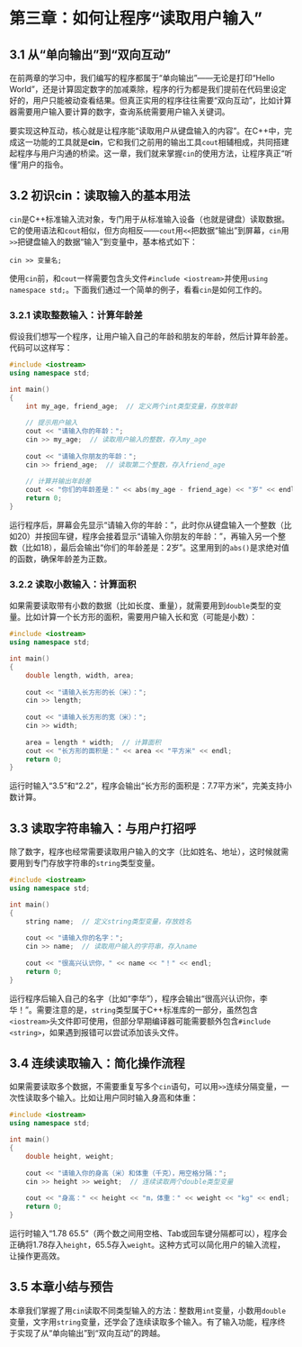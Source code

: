 # 第三章：如何让程序“读取用户输入”

## 3.1 从“单向输出”到“双向互动”

在前两章的学习中，我们编写的程序都属于“单向输出”——无论是打印“Hello World”，还是计算固定数字的加减乘除，程序的行为都是我们提前在代码里设定好的，用户只能被动查看结果。但真正实用的程序往往需要“双向互动”，比如计算器需要用户输入要计算的数字，查询系统需要用户输入关键词。

要实现这种互动，核心就是让程序能“读取用户从键盘输入的内容”。在C++中，完成这一功能的工具就是**cin**，它和我们之前用的输出工具`cout`相辅相成，共同搭建起程序与用户沟通的桥梁。这一章，我们就来掌握`cin`的使用方法，让程序真正“听懂”用户的指令。

## 3.2 初识cin：读取输入的基本用法

`cin`是C++标准输入流对象，专门用于从标准输入设备（也就是键盘）读取数据。它的使用语法和`cout`相似，但方向相反——`cout`用`<<`把数据“输出”到屏幕，`cin`用`>>`把键盘输入的数据“输入”到变量中，基本格式如下：

```
cin >> 变量名;
```

使用`cin`前，和`cout`一样需要包含头文件`#include <iostream>`并使用`using namespace std;`。下面我们通过一个简单的例子，看看`cin`是如何工作的。

### 3.2.1 读取整数输入：计算年龄差

假设我们想写一个程序，让用户输入自己的年龄和朋友的年龄，然后计算年龄差。代码可以这样写：

```cpp
#include <iostream>
using namespace std;

int main()
{
    int my_age, friend_age;  // 定义两个int类型变量，存放年龄
    
    // 提示用户输入
    cout << "请输入你的年龄：";
    cin >> my_age;  // 读取用户输入的整数，存入my_age
    
    cout << "请输入你朋友的年龄：";
    cin >> friend_age;  // 读取第二个整数，存入friend_age
    
    // 计算并输出年龄差
    cout << "你们的年龄差是：" << abs(my_age - friend_age) << "岁" << endl;
    return 0;
}
```

运行程序后，屏幕会先显示“请输入你的年龄：”，此时你从键盘输入一个整数（比如20）并按回车键，程序会接着显示“请输入你朋友的年龄：”，再输入另一个整数（比如18），最后会输出“你们的年龄差是：2岁”。这里用到的`abs()`是求绝对值的函数，确保年龄差为正数。

### 3.2.2 读取小数输入：计算面积

如果需要读取带有小数的数据（比如长度、重量），就需要用到`double`类型的变量。比如计算一个长方形的面积，需要用户输入长和宽（可能是小数）：

```cpp
#include <iostream>
using namespace std;

int main()
{
    double length, width, area;
    
    cout << "请输入长方形的长（米）：";
    cin >> length;
    
    cout << "请输入长方形的宽（米）：";
    cin >> width;
    
    area = length * width;  // 计算面积
    cout << "长方形的面积是：" << area << "平方米" << endl;
    return 0;
}
```

运行时输入“3.5”和“2.2”，程序会输出“长方形的面积是：7.7平方米”，完美支持小数计算。

## 3.3 读取字符串输入：与用户打招呼

除了数字，程序也经常需要读取用户输入的文字（比如姓名、地址），这时候就需要用到专门存放字符串的`string`类型变量。

```cpp
#include <iostream>
using namespace std;

int main()
{
    string name;  // 定义string类型变量，存放姓名
    
    cout << "请输入你的名字：";
    cin >> name;  // 读取用户输入的字符串，存入name
    
    cout << "很高兴认识你，" << name << "！" << endl;
    return 0;
}
```

运行程序后输入自己的名字（比如“李华”），程序会输出“很高兴认识你，李华！”。需要注意的是，`string`类型属于C++标准库的一部分，虽然包含`<iostream>`头文件即可使用，但部分早期编译器可能需要额外包含`#include <string>`，如果遇到报错可以尝试添加该头文件。

## 3.4 连续读取输入：简化操作流程

如果需要读取多个数据，不需要重复写多个`cin`语句，可以用`>>`连续分隔变量，一次性读取多个输入。比如让用户同时输入身高和体重：

```cpp
#include <iostream>
using namespace std;

int main()
{
    double height, weight;
    
    cout << "请输入你的身高（米）和体重（千克），用空格分隔：";
    cin >> height >> weight;  // 连续读取两个double类型变量
    
    cout << "身高：" << height << "m，体重：" << weight << "kg" << endl;
    return 0;
}
```

运行时输入“1.78 65.5”（两个数之间用空格、Tab或回车键分隔都可以），程序会正确将1.78存入`height`，65.5存入`weight`。这种方式可以简化用户的输入流程，让操作更高效。

## 3.5 本章小结与预告

本章我们掌握了用`cin`读取不同类型输入的方法：整数用`int`变量，小数用`double`变量，文字用`string`变量，还学会了连续读取多个输入。有了输入功能，程序终于实现了从“单向输出”到“双向互动”的跨越。

